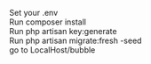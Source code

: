 Set your .env <br>
Run composer install <br>
Run php artisan key:generate <br>
Run php artisan migrate:fresh -seed <br>
go to LocalHost/bubble

